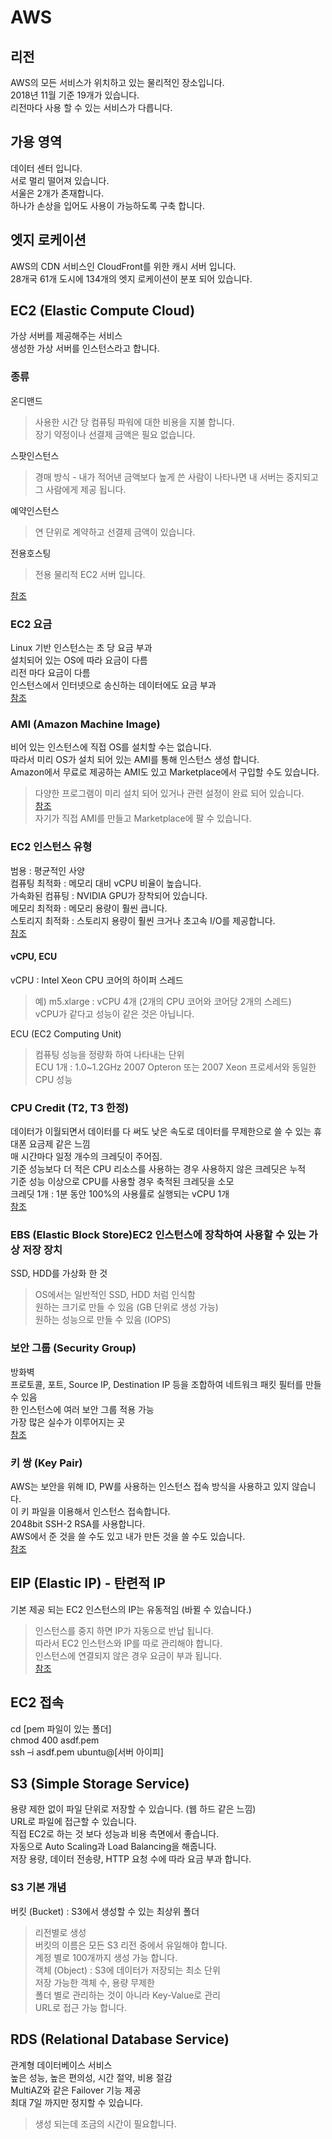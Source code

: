 
# AWS

## 리전
AWS의 모든 서비스가 위치하고 있는 물리적인 장소입니다.<br>
2018년 11월 기준 19개가 있습니다.<br>
리전마다 사용 할 수 있는 서비스가 다릅니다.<br>

## 가용 영역
데이터 센터 입니다.<br>
서로 멀리 떨어져 있습니다.<br>
서울은 2개가 존재합니다.<br>
하나가 손상을 입어도 사용이 가능하도록 구축 합니다.<br>

## 엣지 로케이션
AWS의 CDN 서비스인 CloudFront를 위한 캐시 서버 입니다.<br>
28개국 61개 도시에 134개의 엣지 로케이션이 분포 되어 있습니다.<br>

## EC2 (Elastic Compute Cloud)
가상 서버를 제공해주는 서비스<br>
생성한 가상 서버를 인스턴스라고 합니다.<br>

### 종류
온디맨드
> 사용한 시간 당 컴퓨팅 파워에 대한 비용을 지불 합니다.<br>
> 장기 약정이나 선결제 금액은 필요 없습니다.<br>

스팟인스턴스
> 경매 방식 - 내가 적어낸 금액보다 높게 쓴 사람이 나타나면 내 서버는 중지되고 그 사람에게 제공 됩니다.<br>

예약인스턴스
> 연 단위로 계약하고 선결제 금액이 있습니다.<br>

전용호스팅
> 전용 물리적 EC2 서버 입니다.<br>

[참조](https://aws.amazon.com/ko/ec2/pricing/)

### EC2 요금
Linux 기반 인스턴스는 초 당 요금 부과<br>
설치되어 있는 OS에 따라 요금이 다름<br>
리전 마다 요금이 다름<br>
인스턴스에서 인터넷으로 송신하는 데이터에도 요금 부과<br>
[참조](https://aws.amazon.com/ko/ec2/pricing/on-demand/)<br>


### AMI (Amazon Machine Image)
비어 있는 인스턴스에 직접 OS를 설치할 수는 없습니다.<br>
따라서 미리 OS가 설치 되어 있는 AMI를 통해 인스턴스 생성 합니다.<br>
Amazon에서 무료로 제공하는 AMI도 있고 Marketplace에서 구입할 수도 있습니다.<br>
> 다양한 프로그램이 미리 설치 되어 있거나 관련 설정이 완료 되어 있습니다.<br>
> [참조](https://aws.amazon.com/marketplace)<br>
자기가 직접 AMI를 만들고 Marketplace에 팔 수 있습니다.<br>

### EC2 인스턴스 유형
범용 : 평균적인 사양<br>
컴퓨팅 최적화 : 메모리 대비 vCPU 비율이 높습니다.<br>
가속화된 컴퓨팅 : NVIDIA GPU가 장착되어 있습니다.<br>
메모리 최적화 : 메모리 용량이 훨씬 큽니다.<br>
스토리지 최적화 : 스토리지 용량이 훨씬 크거나 초고속 I/O를 제공합니다.<br>
[참조](https://aws.amazon.com/ko/ec2/instance-types/)

#### vCPU, ECU
vCPU : Intel Xeon CPU 코어의 하이퍼 스레드<br>
> 예) m5.xlarge : vCPU 4개 (2개의 CPU 코어와 코어당 2개의 스레드)<br>
> vCPU가 같다고 성능이 같은 것은 아닙니다.<br>

ECU (EC2 Computing Unit)<br>
> 컴퓨팅 성능을 정량화 하여 나타내는 단위<br>
> ECU 1개 : 1.0~1.2GHz 2007 Opteron 또는 2007 Xeon 프로세서와 동일한 CPU 성능<br>


### CPU Credit (T2, T3 한정)
데이터가 이월되면서 데이터를 다 써도 낮은 속도로 데이터를 무제한으로 쓸 수 있는 휴대폰 요금제 같은 느낌<br>
매 시간마다 일정 개수의 크레딧이 주어짐.<br>
기준 성능보다 더 적은 CPU 리소스를 사용하는 경우 사용하지 않은 크레딧은 누적<br>
기준 성능 이상으로 CPU를 사용할 경우 축적된 크레딧을 소모<br>
크레딧 1개 : 1분 동안 100%의 사용률로 실행되는 vCPU 1개<br>
[참조](https://docs.aws.amazon.com/ko_kr/AWSEC2/latest/UserGuide/t2-credits-baseline-concepts.html)

### EBS (Elastic Block Store)EC2 인스턴스에 장착하여 사용할 수 있는 가상 저장 장치
SSD, HDD를 가상화 한 것<br>
> OS에서는 일반적인 SSD, HDD 처럼 인식함<br>
원하는 크기로 만들 수 있음 (GB 단위로 생성 가능)<br>
원하는 성능으로 만들 수 있음 (IOPS)<br>

### 보안 그룹 (Security Group)
방화벽<br>
프로토콜, 포트, Source IP, Destination IP 등을 조합하여 네트워크 패킷 필터를 만들 수 있음<br>
한 인스턴스에 여러 보안 그룹 적용 가능<br>
가장 많은 실수가 이루어지는 곳<br>
[참조](https://docs.aws.amazon.com/ko_kr/AWSEC2/latest/UserGuide/using-network-security.html)

### 키 쌍 (Key Pair)
AWS는 보안을 위해 ID, PW를 사용하는 인스턴스 접속 방식을 사용하고 있지 않습니다.<br>
이 키 파일을 이용해서 인스턴스 접속합니다.<br>
2048bit SSH-2 RSA를 사용합니다.<br>
AWS에서 준 것을 쓸 수도 있고 내가 만든 것을 쓸 수도 있습니다.<br>
[참조](https://docs.aws.amazon.com/ko_kr/AWSEC2/latest/UserGuide/ec2-key-pairs.html)<br>

## EIP (Elastic IP) - 탄련적 IP
기본 제공 되는 EC2 인스턴스의 IP는 유동적임 (바뀔 수 있습니다.)<br>
> 인스턴스를 중지 하면 IP가 자동으로 반납 됩니다.<br>
따라서 EC2 인스턴스와 IP를 따로 관리해야 합니다.<br>
인스턴스에 연결되지 않은 경우 요금이 부과 됩니다.<br>
[참조](https://docs.aws.amazon.com/ko_kr/AWSEC2/latest/UserGuide/elastic-ip-addresses-eip.html)<br>

## EC2 접속
cd [pem 파일이 있는 폴더]<br>
chmod 400 asdf.pem<br>
ssh –i asdf.pem ubuntu@[서버 아이피]<br>


## S3 (Simple Storage Service)
용량 제한 없이 파일 단위로 저장할 수 있습니다. (웹 하드 같은 느낌)<br>
URL로 파일에 접근할 수 있습니다.<br>
직접 EC2로 하는 것 보다 성능과 비용 측면에서 좋습니다.<br>
자동으로 Auto Scaling과 Load Balancing을 해줍니다.<br>
저장 용량, 데이터 전송량, HTTP 요청 수에 따라 요금 부과 합니다.<br>

### S3 기본 개념
버킷 (Bucket) : S3에서 생성할 수 있는 최상위 폴더<br>
> 리전별로 생성<br>
> 버킷의 이름은 모든 S3 리전 중에서 유일해야 합니다.<br>
> 계정 별로 100개까지 생성 가능 합니다.<br>
객체 (Object) : S3에 데이터가 저장되는 최소 단위<br>
> 저장 가능한 객체 수, 용량 무제한<br>
> 폴더 별로 관리하는 것이 아니라 Key-Value로 관리<br>
> URL로 접근 가능 합니다.<br>

## RDS (Relational Database Service)
관계형 데이터베이스 서비스<br>
높은 성능, 높은 편의성, 시간 절약, 비용 절감<br>
MultiAZ와 같은 Failover 기능 제공<br>
최대 7일 까지만 정지할 수 있습니다.<br>
> 생성 되는데 조금의 시간이 필요합니다.<br>


